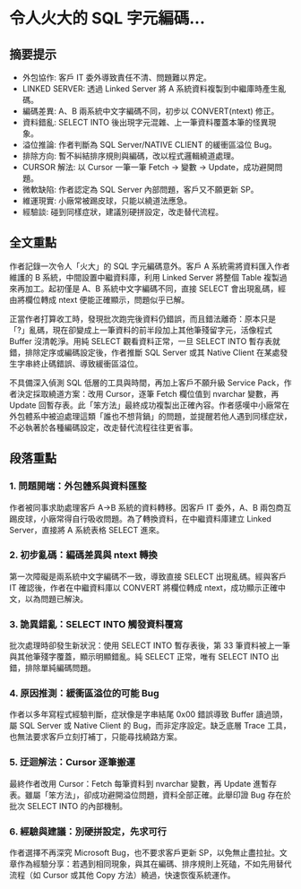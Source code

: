 # 令人火大的 SQL 字元編碼...

## 摘要提示
- 外包協作: 客戶 IT 委外導致責任不清、問題難以界定。  
- LINKED SERVER: 透過 Linked Server 將 A 系統資料複製到中繼庫時產生亂碼。  
- 編碼差異: A、B 兩系統中文字編碼不同，初步以 CONVERT(ntext) 修正。  
- 資料錯亂: SELECT INTO 後出現字元混雜、上一筆資料覆蓋本筆的怪異現象。  
- 溢位推論: 作者判斷為 SQL Server/NATIVE CLIENT 的緩衝區溢位 Bug。  
- 排除方向: 暫不糾結排序規則與編碼，改以程式邏輯繞道處理。  
- CURSOR 解法: 以 Cursor 一筆一筆 Fetch → 變數 → Update，成功避開問題。  
- 微軟缺陷: 作者認定為 SQL Server 內部問題，客戶又不願更新 SP。  
- 維運現實: 小廠常被踢皮球，只能以繞道法應急。  
- 經驗談: 碰到同樣症狀，建議別硬拼設定，改走替代流程。  

## 全文重點
作者記錄一次令人「火大」的 SQL 字元編碼意外。客戶 A 系統需將資料匯入作者維護的 B 系統，中間設置中繼資料庫，利用 Linked Server 將整個 Table 複製過來再加工。起初僅是 A、B 系統中文字編碼不同，直接 SELECT 會出現亂碼，經由將欄位轉成 ntext 便能正確顯示，問題似乎已解。

正當作者打算收工時，發現批次跑完後資料仍錯誤，而且錯法離奇：原本只是「?」亂碼，現在卻變成上一筆資料的前半段加上其他筆殘留字元，活像程式 Buffer 沒清乾淨。用純 SELECT 觀看資料正常，一旦 SELECT INTO 暫存表就錯，排除定序或編碼設定後，作者推斷 SQL Server 或其 Native Client 在某處發生字串終止碼錯誤、導致緩衝區溢位。

不具備深入偵測 SQL 低層的工具與時間，再加上客戶不願升級 Service Pack，作者決定採取繞道方案：改用 Cursor，逐筆 Fetch 欄位值到 nvarchar 變數，再 Update 回暫存表。此「笨方法」最終成功複製出正確內容。作者感嘆中小廠常在外包體系中被迫處理這類「誰也不想背鍋」的問題，並提醒若他人遇到同樣症狀，不必執著於各種編碼設定，改走替代流程往往更省事。

## 段落重點
### 1. 問題開端：外包體系與資料匯整
作者被同事求助處理客戶 A→B 系統的資料轉移。因客戶 IT 委外，A、B 兩包商互踢皮球，小廠常得自行吸收問題。為了轉換資料，在中繼資料庫建立 Linked Server，直接將 A 系統表格 SELECT 進來。

### 2. 初步亂碼：編碼差異與 ntext 轉換
第一次障礙是兩系統中文字編碼不一致，導致直接 SELECT 出現亂碼。經與客戶 IT 確認後，作者在中繼資料庫以 CONVERT 將欄位轉成 ntext，成功顯示正確中文，以為問題已解決。

### 3. 詭異錯亂：SELECT INTO 觸發資料覆寫
批次處理時卻發生新狀況：使用 SELECT INTO 暫存表後，第 33 筆資料被上一筆與其他筆殘字覆蓋，顯示明顯錯亂。純 SELECT 正常，唯有 SELECT INTO 出錯，排除單純編碼問題。

### 4. 原因推測：緩衝區溢位的可能 Bug
作者以多年寫程式經驗判斷，症狀像是字串結尾 0x00 錯誤導致 Buffer 讀過頭，屬 SQL Server 或 Native Client 的 Bug，而非定序設定。缺乏底層 Trace 工具，也無法要求客戶立刻打補丁，只能尋找繞路方案。

### 5. 迂迴解法：Cursor 逐筆搬運
最終作者改用 Cursor：Fetch 每筆資料到 nvarchar 變數，再 Update 進暫存表。雖屬「笨方法」，卻成功避開溢位問題，資料全部正確。此舉印證 Bug 存在於批次 SELECT INTO 的內部機制。

### 6. 經驗與建議：別硬拼設定，先求可行
作者選擇不再深究 Microsoft Bug，也不要求客戶更新 SP，以免無止盡拉扯。文章作為經驗分享：若遇到相同現象，與其在編碼、排序規則上死磕，不如先用替代流程（如 Cursor 或其他 Copy 方法）繞過，快速恢復系統運作。